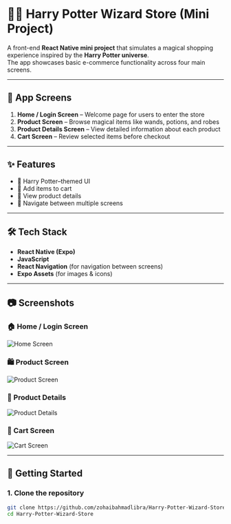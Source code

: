 # 🧙‍♂️ Harry Potter Wizard Store (Mini Project)

A front-end **React Native mini project** that simulates a magical shopping experience inspired by the **Harry Potter universe**.  
The app showcases basic e-commerce functionality across four main screens.

---

## 📱 App Screens
1. **Home / Login Screen** – Welcome page for users to enter the store  
2. **Product Screen** – Browse magical items like wands, potions, and robes  
3. **Product Details Screen** – View detailed information about each product  
4. **Cart Screen** – Review selected items before checkout  

---

## ✨ Features
- 🎨 Harry Potter–themed UI  
- 🛒 Add items to cart  
- 📂 View product details  
- 🔄 Navigate between multiple screens  

---

## 🛠️ Tech Stack
- **React Native (Expo)**
- **JavaScript**
- **React Navigation** (for navigation between screens)
- **Expo Assets** (for images & icons)

---

## 📷 Screenshots

### 🏠 Home / Login Screen
![Home Screen](./assets/screenshots/Home.jpeg)

### 🛍️ Product Screen
![Product Screen](./assets/screenshots/Products.jpeg)

### 📂 Product Details
![Product Details](./assets/screenshots/Details.jpeg)

### 🛒 Cart Screen
![Cart Screen](./assets/screenshots/Cart.jpeg)

---

## 🚀 Getting Started

### 1. Clone the repository
```bash
git clone https://github.com/zohaibahmadlibra/Harry-Potter-Wizard-Store.git
cd Harry-Potter-Wizard-Store
